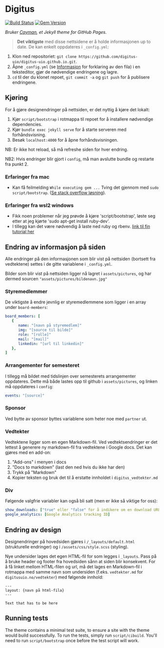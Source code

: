 # Digitus

[![Build Status](https://travis-ci.org/pages-themes/cayman.svg?branch=master)](https://travis-ci.org/pages-themes/cayman) [![Gem Version](https://badge.fury.io/rb/jekyll-theme-cayman.svg)](https://badge.fury.io/rb/jekyll-theme-cayman)

*Bruker [Cayman](https://github.com/pages-themes/cayman), et Jekyll theme for GitHub Pages.*

>**Det viktigste** med disse nettsidene er å holde informasjonen up to date. De kan enkelt oppdateres i `_config.yml`:

1. Klon ned repositoriet: `git clone https://github.com/digitus-uio/digitus-uio.github.io.git`.
2. Åpne `_config.yml` (se [Informasjon](#informasjon) for forklaring av den fila) i en teksteditor, gjør de nødvendige endringene og lagre.
3. `cd` til der du klonet repoet, `git commit -a` og `git push` for å publisere endringene.

## Kjøring
For å gjøre designendringer på nettsiden, er det nyttig å kjøre det lokalt:
1. Kjør `script/bootstrap` i rotmappa til repoet for å installere nødvendige dependencies.
2. Kjør `bundle exec jekyll serve` for å starte serveren med forhåndsvisning.
3. Besøk `localhost:4000` for å åpne forhåndsvisningen.

NB: Er ikke hot reload, så må refreshe siden for hver endring.

NB2: Hvis endringer blir gjort i `config`, må man avslutte bundle og restarte fra punkt 2.

### Erfaringer fra mac
- Kan få feilmelding `While executing gem ...` Tving det gjennom med `sudo script/bootstrap`. ([Se stack overflow løsning](https://github.com/digitus-uio/digitus-uio.github.io.git)).

### Erfaringer fra wsl2 windows
- Fikk noen problemer når jeg prøvde å kjøre 'script/bootstrap', løste seg etter at jeg kjørte 'sudo apt-get install ruby-dev'.
- I tillegg kan det være nødvendig å laste ned ruby og rbenv. [link til fin tutorial her](https://www.osradar.com/how-to-install-ruby-on-rails-on-ubuntu-20-04/)


## Endring av informasjon på siden

Alle endringer på den informasjonen som blir vist på nettsiden (bortsett fra vedtektene) settes i de gitte variablene i `_config.yml`.

Bilder som blir vist på nettsiden ligger nå lagret i `assets/pictures`, og har dermed sourcen `"assets/pictures/bildenavn.jpg"`

### Styremedlemmer
De viktigste å endre jevnlig er styremedlemmene som ligger i en array under `board-members`:

```yml
board_members: [
   {
      name: "[navn på styremedlem]"
      img: "[source til bilde]"
      role: "[rolle]"
      mail: "[mail]"
      linkedin: "[url til linkedin]"
   },
]
```

### Arrangementer for semesteret

I tillegg må bildet med tidslinjen over semesterets arrangementer oppdateres. Dette må både lastes opp til github i `assets/pictures`, og linken må oppdateres i `config`:
```yml
events: "[source]"
```

### Sponsor
Ved bytte av sponsor byttes variablene som heter noe med `partner` ut.

### Vedtekter
Vedtektene ligger som en egen Markdown-fil. Ved vedtektsendringer er det lettest å generere ny markdown-fil fra vedtektene i Google docs. Det kan gjøres med en add-on:
1. "Add-ons" i menyen i docs
2. "Docs to markdown" (last den ned hvis du ikke har den)
3. Trykk på "Markdown"
4. Kopier teksten og bruk det til å erstatte innholdet i `digitus_vedtekter.md`

### Div

Følgende valgfrie variabler kan også bli satt (men er ikke så viktige for oss):

```yml
show_downloads: ["true" eller "false" for å indikere om en download URL blir gitt]
google_analytics: [Google Analytics tracking ID]
```

## Endring av design

Designendringer på hovedsiden gjøres i `/_layouts/default.html` (strukturelle endringer) og i `/assets/css/style.scss` (styling).

Nye undersider lages det egen HTML-fil for som legges i `_layouts`. Pass på å bruke header og footer fra hovedsiden sånn at siden blir konsekvent. For å få linket mellom HTML-filen og url, må det lages en Markdown-fil i rotmappa med samme navn som undersiden (f.eks. `vedtekter.md` for `digitusuio.no/vedtekter`) med følgende innhold:

```
---
layout: {navn på html-fila}
---

Text that has to be here
```


## Running tests

The theme contains a minimal test suite, to ensure a site with the theme would build successfully. To run the tests, simply run `script/cibuild`. You'll need to run `script/bootstrap` once before the test script will work.
